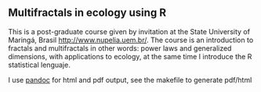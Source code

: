 ## Multifractals in ecology using R

This is a post-graduate course given by invitation at the State University of Maringá, Brasil <http://www.nupelia.uem.br/>. The course is an introduction to fractals and multifractals in other words: power laws and generalized dimensions, with applications to ecology, at the same time I introduce the R statistical lenguaje.

I use [pandoc](http://johnmacfarlane.net/pandoc/README.html) for html and pdf output, see the makefile to generate pdf/html